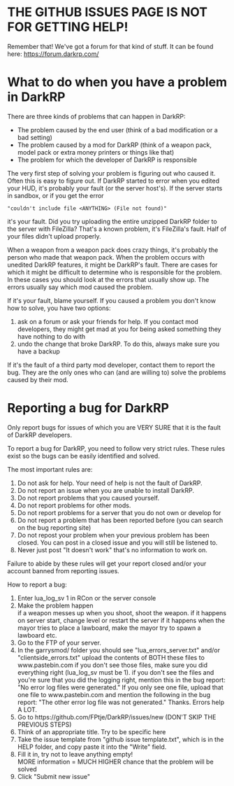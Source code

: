 # THE GITHUB ISSUES PAGE IS NOT FOR GETTING HELP!
Remember that! We've got a forum for that kind of stuff. It can be found here:
https://forum.darkrp.com/

# What to do when you have a problem in DarkRP

There are three kinds of problems that can happen in DarkRP:
- The problem caused by the end user (think of a bad modification or a bad setting)
- The problem caused by a mod for DarkRP (think of a weapon pack, model pack or extra money printers or things like that)
- The problem for which the developer of DarkRP is responsible

The very first step of solving your problem is figuring out who caused it. Often this is easy to figure out. If DarkRP started to error
when you edited your HUD, it's probably your fault (or the server host's). If the server starts in sandbox, or if you get the error

```
"couldn't include file <ANYTHING> (File not found)"
```

it's your fault. Did you try uploading the entire unzipped DarkRP folder to the server with FileZilla? That's a known problem, it's FileZilla's fault. Half of your files didn't upload properly.

When a weapon from a weapon pack does crazy things, it's probably the person who made that weapon pack.
When the problem occurs with unedited DarkRP features, it might be DarkRP's fault.
There are cases for which it might be difficult to determine who is responsible for the problem.
In these cases you should look at the errors that usually show up. The errors usually say which mod caused the problem.

If it's your fault, blame yourself. If you caused a problem you don't know how to solve, you have two options:
<ol>
<li>ask on a forum or ask your friends for help. If you contact mod developers, they might get mad at you for being asked something they have nothing to do with</li>
<li>undo the change that broke DarkRP. To do this, always make sure you have a backup</li>
</ol>

If it's the fault of a third party mod developer, contact them to report the bug. They are the only ones who can (and are willing to)
solve the problems caused by their mod.


# Reporting a bug for DarkRP
Only report bugs for issues of which you are VERY SURE that it is the fault of DarkRP developers.

To report a bug for DarkRP, you need to follow very strict rules. These rules exist so the bugs can be easily identified and solved.

The most important rules are:
<ol>
<li>Do not ask for help. Your need of help is not the fault of DarkRP.</li>
<li>Do not report an issue when you are unable to install DarkRP.</li>
<li>Do not report problems that you caused yourself.</li>
<li>Do not report problems for other mods.</li>
<li>Do not report problems for a server that you do not own or develop for</li>
<li>Do not report a problem that has been reported before (you can search on the bug reporting site)</li>
<li>Do not repost your problem when your previous problem has been closed. You can post in a closed issue and you will still be listened to.</li>
<li>Never just post "It doesn't work" that's no information to work on.</li>
</ol>

Failure to abide by these rules will get your report closed and/or your account banned from reporting issues.

How to report a bug:
<ol>
<li> Enter lua_log_sv 1 in RCon or the server console</li>
<li> Make the problem happen</li>
	if a weapon messes up when you shoot, shoot the weapon.
	if it happens on server start, change level or restart the server
	if it happens when the mayor tries to place a lawboard, make the mayor try to spawn a lawboard
	etc.</li>
<li> Go to the FTP of your server.</li>
<li> In the garrysmod/ folder you should see "lua_errors_server.txt" and/or "clientside_errors.txt"
 	upload the contents of BOTH these files to www.pastebin.com
 	if you don't see those files, make sure you did everything right (lua_log_sv must be 1).
 	if you don't see the files and you're sure that you did the logging right, mention this in the bug report:
 	"No error log files were generated."
 	If you only see one file, upload that one file to www.pastebin.com and mention the following in the bug report:
 	"The other error log file was not generated."
 	Thanks. Errors help A LOT.</li>
<li> Go to https://github.com/FPtje/DarkRP/issues/new (DON'T SKIP THE PREVIOUS STEPS)</li>
<li> Think of an appropriate title. Try to be specific here</li>
<li> Take the issue template from "github issue template.txt", which is in the HELP folder, and copy paste it into the "Write" field.</li>
<li> Fill it in, try not to leave anything empty!</li>
	MORE information = MUCH HIGHER chance that the problem will be solved
<li> Click "Submit new issue"</li>
</ol>
